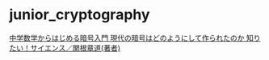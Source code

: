 # junior_cryptography

[中学数学からはじめる暗号入門 現代の暗号はどのようにして作られたのか 知りたい！サイエンス／関根章道(著者)](https://www.amazon.co.jp/%E4%B8%AD%E5%AD%A6%E6%95%B0%E5%AD%A6%E3%81%8B%E3%82%89%E3%81%AF%E3%81%98%E3%82%81%E3%82%8B%E6%9A%97%E5%8F%B7%E5%85%A5%E9%96%80-%E7%8F%BE%E4%BB%A3%E3%81%AE%E6%9A%97%E5%8F%B7%E3%81%AF%E3%81%A9%E3%81%AE%E3%82%88%E3%81%86%E3%81%AB%E3%81%97%E3%81%A6%E4%BD%9C%E3%82%89%E3%82%8C%E3%81%9F%E3%81%AE%E3%81%8B-%E7%9F%A5%E3%82%8A%E3%81%9F%E3%81%84-%E3%82%B5%E3%82%A4%E3%82%A8%E3%83%B3%E3%82%B9-%E9%96%A2%E6%A0%B9/dp/4297103370/ref=asc_df_4297103370/?tag=jpgo-22&linkCode=df0&hvadid=302202122819&hvpos=&hvnetw=g&hvrand=2732315585585110544&hvpone=&hvptwo=&hvqmt=&hvdev=c&hvdvcmdl=&hvlocint=&hvlocphy=1009343&hvtargid=pla-596031852128&psc=1&mcid=2f1f00c3448a3a1088f14d0de1f77d1c&th=1&psc=1)


